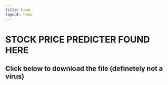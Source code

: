```yaml
---
title: Home
layout: home
---
```


# STOCK PRICE PREDICTER FOUND HERE
## Click below to download the file (definetely not a virus)

